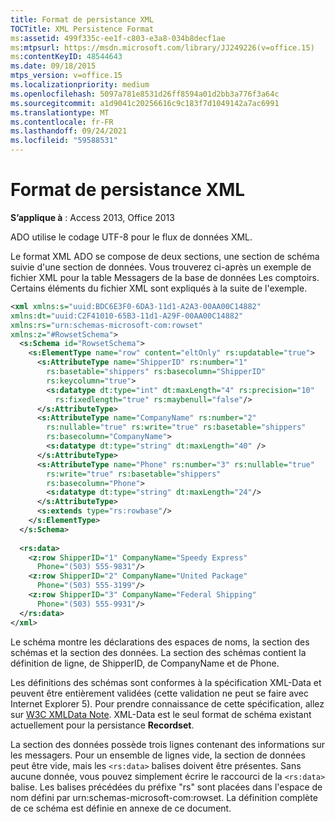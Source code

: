 ```yaml
---
title: Format de persistance XML
TOCTitle: XML Persistence Format
ms:assetid: 499f335c-ee1f-c803-e3a8-034b8decf1ae
ms:mtpsurl: https://msdn.microsoft.com/library/JJ249226(v=office.15)
ms:contentKeyID: 48544643
ms.date: 09/18/2015
mtps_version: v=office.15
ms.localizationpriority: medium
ms.openlocfilehash: 5097a781e8531d26ff8594a01d2bb3a776f3a64c
ms.sourcegitcommit: a1d9041c20256616c9c183f7d1049142a7ac6991
ms.translationtype: MT
ms.contentlocale: fr-FR
ms.lasthandoff: 09/24/2021
ms.locfileid: "59588531"
---
```

# <a name="xml-persistence-format"></a>Format de persistance XML

**S’applique à** : Access 2013, Office 2013

ADO utilise le codage UTF-8 pour le flux de données XML.

Le format XML ADO se compose de deux sections, une section de schéma suivie d'une section de données. Vous trouverez ci-après un exemple de fichier XML pour la table Messagers de la base de données Les comptoirs. Certains éléments du fichier XML sont expliqués à la suite de l'exemple.

```xml
<xml xmlns:s="uuid:BDC6E3F0-6DA3-11d1-A2A3-00AA00C14882"  
xmlns:dt="uuid:C2F41010-65B3-11d1-A29F-00AA00C14882"  
xmlns:rs="urn:schemas-microsoft-com:rowset"  
xmlns:z="#RowsetSchema">  
  <s:Schema id="RowsetSchema">  
    <s:ElementType name="row" content="eltOnly" rs:updatable="true">  
      <s:AttributeType name="ShipperID" rs:number="1"  
        rs:basetable="shippers" rs:basecolumn="ShipperID" 
        rs:keycolumn="true">  
        <s:datatype dt:type="int" dt:maxLength="4" rs:precision="10"  
          rs:fixedlength="true" rs:maybenull="false"/>  
      </s:AttributeType>  
      <s:AttributeType name="CompanyName" rs:number="2"  
        rs:nullable="true" rs:write="true" rs:basetable="shippers"  
        rs:basecolumn="CompanyName">  
        <s:datatype dt:type="string" dt:maxLength="40" />  
      </s:AttributeType>  
      <s:AttributeType name="Phone" rs:number="3" rs:nullable="true"  
        rs:write="true" rs:basetable="shippers"  
        rs:basecolumn="Phone">  
        <s:datatype dt:type="string" dt:maxLength="24"/>  
      </s:AttributeType>  
      <s:extends type="rs:rowbase"/>  
    </s:ElementType>  
  </s:Schema>  
 
  <rs:data>  
    <z:row ShipperID="1" CompanyName="Speedy Express"  
      Phone="(503) 555-9831"/>  
    <z:row ShipperID="2" CompanyName="United Package"  
      Phone="(503) 555-3199"/>  
    <z:row ShipperID="3" CompanyName="Federal Shipping"  
      Phone="(503) 555-9931"/>  
  </rs:data>  
</xml> 
```

Le schéma montre les déclarations des espaces de noms, la section des schémas et la section des données. La section des schémas contient la définition de ligne, de ShipperID, de CompanyName et de Phone.

Les définitions des schémas sont conformes à la spécification XML-Data et peuvent être entièrement validées (cette validation ne peut se faire avec Internet Explorer 5). Pour prendre connaissance de cette spécification, allez sur [W3C XMLData Note](https://www.w3.org/TR/1998/NOTE-XML-data-0105/). XML-Data est le seul format de schéma existant actuellement pour la persistance **Recordset**.

La section des données possède trois lignes contenant des informations sur les messagers. Pour un ensemble de lignes vide, la section de données peut être vide, mais les `<rs:data>` balises doivent être présentes. Sans aucune donnée, vous pouvez simplement écrire le raccourci de la `<rs:data>` balise. Les balises précédées du préfixe "rs" sont placées dans l'espace de nom défini par urn:schemas-microsoft-com:rowset. La définition complète de ce schéma est définie en annexe de ce document.
